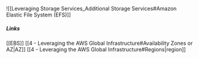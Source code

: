 ![[Leveraging Storage Services_Additional Storage Services#Amazon Elastic File System (EFS)]]

##### Links

[[EBS]]
[[4 - Leveraging the AWS Global Infrastructure#Availability Zones or AZ|AZ]]
[[4 - Leveraging the AWS Global Infrastructure#Regions|region]]